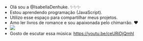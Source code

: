 - Olá sou a @IsabellaDenhuke. ✨✨✨
- Estou aprendendo programação (JavaScript).
- Utilizo esse espaço para compartilhar meus projetos. 
- Amo ler livros de romance e sou apaixonada pelo chimarrão. ❤
- ![](https://media.tenor.com/_yFLs1OWgBAAAAAC/vinyl-disc-dance-music.gif)
- Gosto de escutar essa música: https://youtu.be/ceURiDjQmhI
